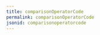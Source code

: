 ```yaml
---
title: comparisonOperatorCode
permalink: comparisonOperatorCode
jsonid: comparisonoperatorcode
---
```

